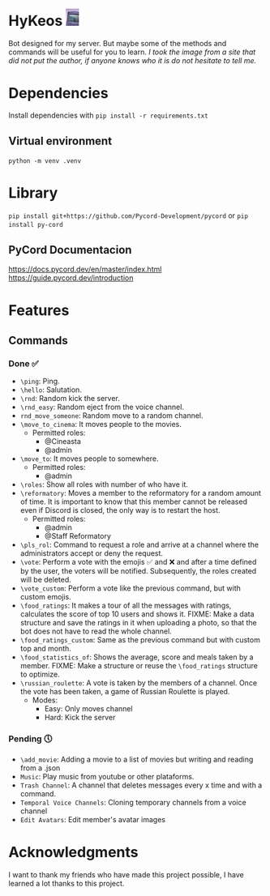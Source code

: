 # HyKeos <img src="assets/image/icon.jpg" width="5%" height="5%">
Bot designed for my server. But maybe some of the methods and commands will be useful for you to learn. *I took the image from a site that did not put the author, if anyone knows who it is do not hesitate to tell me.*

# Dependencies
Install dependencies with `pip install -r requirements.txt`

## Virtual environment
`python -m venv .venv`

# Library
`pip install git+https://github.com/Pycord-Development/pycord` or `pip install py-cord`

## PyCord Documentacion
https://docs.pycord.dev/en/master/index.html
https://guide.pycord.dev/introduction

# Features
## Commands
### Done ✅
* `\ping`: Ping.
* `\hello`: Salutation.
* `\rnd`: Random kick the server.
* `\rnd_easy`: Random eject from the voice channel.
* `rnd_move_someone`: Random move to a random channel.
* `\move_to_cinema`: It moves people to the movies. 
    * Permitted roles:
        * @Cineasta
        * @admin
* `\move_to`: It moves people to somewhere. 
    * Permitted roles:
        * @admin
* `\roles`: Show all roles with number of who have it.
* `\reformatory`: Moves a member to the reformatory for a random amount of time. It is important to know that this member cannot be released even if Discord is closed, the only way is to restart the host.
    * Permitted roles:
        * @admin
        * @Staff Reformatory
* `\pls_rol`: Command to request a role and arrive at a channel where the administrators accept or deny the request.
* `\vote`: Perform a vote with the emojis ✅ and ❌ and after a time defined by the user, the voters will be notified. Subsequently, the roles created will be deleted.
* `\vote_custom`: Perform a vote like the previous command, but with custom emojis.
* `\food_ratings`: It makes a tour of all the messages with ratings, calculates the score of top 10 users and shows it. FIXME: Make a data structure and save the ratings in it when uploading a photo, so that the bot does not have to read the whole channel.
* `\food_ratings_custom`: Same as the previous command but with custom top and month.
* `\food_statistics_of`: Shows the average, score and meals taken by a member. FIXME: Make a structure or reuse the `\food_ratings` structure to optimize.
* `\russian_roulette`: A vote is taken by the members of a channel. Once the vote has been taken, a game of Russian Roulette is played.
    * Modes:
        * Easy: Only moves channel
        * Hard: Kick the server

### Pending 🕔
* `\add_movie`: Adding a movie to a list of movies but writing and reading from a .json
* `Music`: Play music from youtube or other plataforms.
* `Trash Channel`: A channel that deletes messages every x time and with a command.
* `Temporal Voice Channels`: Cloning temporary channels from a voice channel
* `Edit Avatars`: Edit member's avatar images

# Acknowledgments
I want to thank my friends who have made this project possible, I have learned a lot thanks to this project.